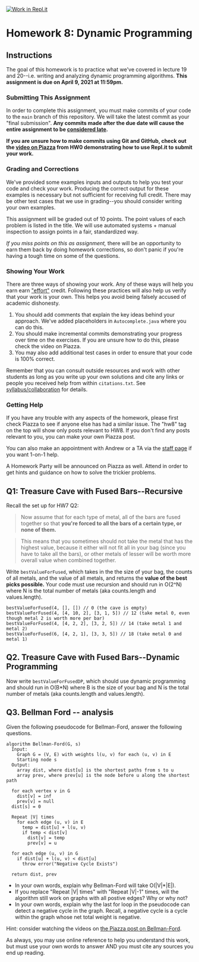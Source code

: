 [![Work in Repl.it](https://classroom.github.com/assets/work-in-replit-14baed9a392b3a25080506f3b7b6d57f295ec2978f6f33ec97e36a161684cbe9.svg)](https://classroom.github.com/online_ide?assignment_repo_id=4497869&assignment_repo_type=AssignmentRepo)
# Homework 8: Dynamic Programming

## Instructions
The goal of this homework is to practice what we've covered in lecture 19 and
20--i.e. writing and analyzing dynamic programming algorithms. **This assignment
is due on April 9, 2021 at 11:59pm.**

### Submitting This Assignment
In order to complete this assignment, you must make commits of your code to the
`main` branch of this repository. We will take the latest commit as your "final
submission". **Any commits made after the due date will cause the entire
assignment to be [considered late](https://csc4520.org/syllabus/#late-work).**

**If you are unsure how to make commits using Git and GitHub, check out the
[video on Piazza](https://piazza.com/class/kjkot7wwgl53ya?cid=16) from HW0
demonstrating how to use Repl.it to submit your work.**

### Grading and Corrections
We've provided some examples inputs and outputs to help you test your code and
check your work. Producing the correct output for these examples is necessary
but not sufficient for receiving full credit. There may be other test cases
that we use in grading--you should consider writing your own examples.

This assignment will be graded out of 10 points. The point values of each
problem is listed in the title. We will use automated systems + manual
inspection to assign points in a fair, standardized way.

*If you miss points on this as assignment,* there will be an opportunity to earn
them back by doing homework corrections, so don't panic if you're having a tough
time on some of the questions.

### Showing Your Work
There are three ways of showing your work. Any of these ways will help you earn
earn ["effort"](https://csc4520.org/syllabus/#assignment-breakdown) credit.
Following these practices will also help us verify that your work is your own.
This helps you avoid being falsely accused of academic dishonesty.

1. You should add comments that explain the key ideas behind your approach.
We've added placeholders in `Autocomplete.java` where you can do this.
2. You should make incremental commits demonstrating your progress over time on
the exercises. If you are unsure how to do this, please check the video on
Piazza.
3. You may also add additional test cases in order to ensure that your code is
100% correct.

Remember that you can consult outside resources and work with other students as
long as you write up your own solutions and cite any links or people you
received help from within `citations.txt`. See
[syllabus/collaboration](https://csc4520.org/syllabus/#collaboration) for
details.

### Getting Help
If you have any trouble with any aspects of the homework, please first check
Piazza to see if anyone else has had a similar issue. The "hw8" tag  on the top
will show only posts relevant to HW8. If you don't find any posts relevant to
you, you can make your own Piazza post.

You can also make an appointment with Andrew or a TA via the [staff
page](https://csc4520.org/staff/) if you want 1-on-1 help.

A Homework Party will be announced on Piazza as well. Attend in order to get
hints and guidance on how to solve the trickier problems.

## Q1: Treasure Cave with Fused Bars--Recursive
Recall the set up for HW7 Q2: 
> Now assume that for each type of metal, all of the bars are fused together so
> that **you're forced to all the bars of a certain type, or none of them.**

> This means that you sometimes should not take the metal that has the highest
> value, because it either will not fit all in your bag (since you have to take
> all the bars), or other metals of lesser will be worth more overall value when
> combined together.

Write `bestValueForFused`, which takes in the the size of your bag, the counts
of all metals, and the value of all metals, and returns the **value of the best
picks possible.** Your code must use recursion and should run in O(2^N) where N
is the total number of metals (aka counts.length and values.length).

```
bestValueForFused(4, [], []) // 0 (the cave is empty)
bestValueForFused(4, [4, 10, 2], [3, 1, 5]) // 12 (take metal 0, even though metal 2 is worth more per bar)
bestValueForFused(4, [4, 2, 2], [3, 2, 5]) // 14 (take metal 1 and metal 2)
bestValueForFused(6, [4, 2, 1], [3, 3, 5]) // 18 (take metal 0 and metal 1)
```

## Q2. Treasure Cave with Fused Bars--Dynamic Programming
Now write `bestValueForFusedDP`, which should use dynamic programming and should
run in O(B\*N) where B is the size of your bag and N is the total number of
metals (aka counts.length and values.length).

## Q3. Bellman Ford -- analysis
Given the following pseudocode for Bellman-Ford, answer the following questions.
```
algorithm Bellman-Ford(G, s)
  Input:
    Graph G = (V, E) with weights l(u, v) for each (u, v) in E
    Starting node s
  Output:
    array dist, where dist[u] is the shortest paths from s to u
    array prev, where prev[u] is the node before u along the shortest path

  for each vertex v in G
    dist[v] = inf
    prev[v] = null
  dist[s] = 0

  Repeat |V| times
    for each edge (u, v) in E
      temp = dist[u] + l(u, v)
      if temp < dist[v]
        dist[v] = temp
        prev[v] = u

  for each edge (u, v) in G
    if dist[u] + l(u, v) < dist[u]
      throw error("Negative Cycle Exists")

  return dist, prev
```

* In your own words, explain why Bellman-Ford will take O(|V|\*|E|).
* If you replace "Repeat |V| times" with "Repeat |V|-1" times, will the
  algorithm still work on graphs with all postive edges? Why or why not?
* In your own words, explain why the last for loop in the pseudocode can detect
 a negative cycle in the graph. Recall, a negative cycle is a cycle within the
 graph whose net total weight is negative.

Hint: consider watching the videos on [the Piazza post on Bellman-Ford](https://piazza.com/class/kjkot7wwgl53ya?cid=905).

As always, you may use online reference to help you understand this work, but
must use your own words to answer AND you must cite any sources you end up
reading.



